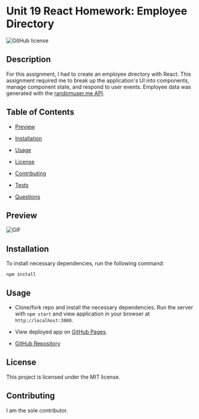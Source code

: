 # Unit 19 React Homework: Employee Directory

![GitHub license](https://img.shields.io/badge/license-MIT-blue.svg)

## Description

For this assignment, I had to create an employee directory with React. This assignment required me to break up the application's UI into components, manage component state, and respond to user events. Employee data was generated with the [randomuser.me API](https://randomuser.me).

## Table of Contents

* [Preview](#preview)

* [Installation](#installation)

* [Usage](#usage)

* [License](#license)

* [Contributing](#contributing)

* [Tests](#tests)

* [Questions](#questions)

## Preview
![GIF](./assets/images/employee_dir_demo.gif)

## Installation

To install necessary dependencies, run the following command:

```
npm install
```

## Usage

* Clone/fork repo and install the necessary dependencies. Run the server with `npm start` and view application in your browser at `http://localhost:3000`.

* View deployed app on [GitHub Pages](https://ru14.github.io/Employee-Directory/?).
* [GitHub Repository](https://github.com/ru14/Employee-Directory)

## License

This project is licensed under the MIT license.

## Contributing

I am the sole contributor.

